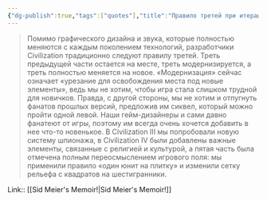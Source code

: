 ```yaml
---
{"dg-publish":true,"tags":["quotes"],"title":"Правило третей при итерации","date":"2022-08-03T21:24:44+03:00","modified_at":"2022-08-07T12:22:38+03:00","permalink":"/quotes/202208032124/","dgHomeLink":false,"dgPassFrontmatter":true}
---
```



> Помимо графического дизайна и звука, которые полностью меняются с каждым поколением технологий, разработчики Civilization традиционно следуют правилу третей. Треть предыдущей части остается на месте, треть модернизируется, а треть полностью меняется на новое. «Модернизация» сейчас означает «урезание для освобождения места под новые элементы», ведь мы не хотим, чтобы игра стала слишком трудной для новичков. Правда, с другой стороны, мы не хотим и отпугнуть фанатов прошлых версий, предложив им сиквел, который можно пройти одной левой. Наши гейм-дизайнеры и сами давно фанатеют от игры, поэтому им всегда очень хочется добавить в нее что-то новенькое. В Civilization III мы попробовали новую систему шпионажа, в Civilization IV были добавлены важные элементы, связанные с религией и культурой, а пятая часть была отмечена полным переосмыслением игрового поля: мы применили правило «один юнит на плитку» и изменили сетку рельефа с квадратов на шестигранники.

Link:: [[Sid Meier's Memoir!|Sid Meier's Memoir!]]
